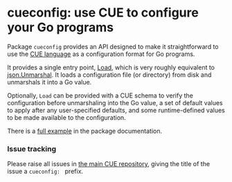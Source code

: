 # cueconfig: use CUE to configure your Go programs

Package `cueconfig` provides an API designed to make it straightforward
to use the [CUE language](https://cuelang.org) as a configuration format
for Go programs.

It provides a single entry point, [Load](https://pkg.go.dev/github.com/cue-exp/cueconfig#Load), which is very roughly equivalent to [json.Unmarshal](https://pkg.go.dev/encoding/json#Unmarshal). It loads a configuration file (or directory) from disk and unmarshals it into a Go value.

Optionally, `Load` can be provided with a CUE schema to verify the configuration before unmarshaling into the Go value, a set of default values to apply after any user-specified defaults, and some runtime-defined values to be made available to the configuration.

There is a [full example](https://pkg.go.dev/github.com/cue-exp/cueconfig#example-Load) in the package documentation.

### Issue tracking

Please raise all issues in [the main CUE
repository](https://github.com/cue-lang/cue/issues), giving the title of the
issue a `cueconfig: ` prefix.
